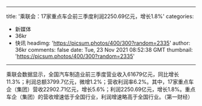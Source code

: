 
---
title: '乘联会：17家重点车企前三季度利润2250.69亿元，增长1.8%'
categories: 
 - 新媒体
 - 36kr
 - 快讯
headimg: 'https://picsum.photos/400/300?random=2335'
author: 36kr
comments: false
date: Tue, 23 Nov 2021 08:52:38 GMT
thumbnail: 'https://picsum.photos/400/300?random=2335'
---

<div>   
乘联会数据显示，全国汽车制造业前三季度营业收入61679亿元，同比增长11.3%；利润总额3799.7亿元，微增1.2%；营收利润率6.2%。其中，17家重点车企（集团）营收22902.71亿元，增长5.6%；利润2250.69亿元，增长1.8%。重点车企（集团）的营收增速低于全国行业，利润增速略高于全国行业。（第一财经）  
</div>
            